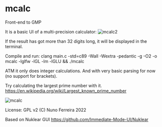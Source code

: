 # mcalc
Front-end to GMP

It is a basic UI of a multi-precision calculator:
![mcalc2](https://user-images.githubusercontent.com/19549703/164500449-fa1116d9-94dc-4f5d-8424-75e04a7ae93d.png)

If the result has got more than 32 digits long, it will be displayed in the terminal.


Compile and run:
clang main.c -std=c89 -Wall -Wextra -pedantic -g -O2 -o mcalc -lglfw -lGL -lm -lGLU && ./mcalc


ATM it only does integer calculations. And with very basic parsing for now (no support for brackets).

Try calculating the largest prime number with it. https://en.wikipedia.org/wiki/Largest_known_prime_number

![mcalc](https://user-images.githubusercontent.com/19549703/164498824-fc521903-d376-4a63-9a78-52ddb58988d2.png)


License: GPL v2
(C) Nuno Ferreira 2022

Based on Nuklear GUI 
https://github.com/Immediate-Mode-UI/Nuklear
